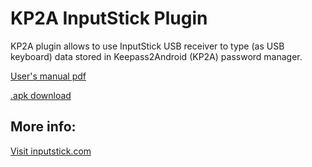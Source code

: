 # KP2A InputStick Plugin
KP2A plugin allows to use InputStick USB receiver to type (as USB keyboard) data stored in Keepass2Android (KP2A) password manager.

[User's manual pdf](https://docs.google.com/uc?id=0B2RufT7QrvYGNE5rbWFRX1k0R28&export=download)

[.apk download](http://inputstick.com/download/)

## More info:
[Visit inputstick.com](http://inputstick.com)

